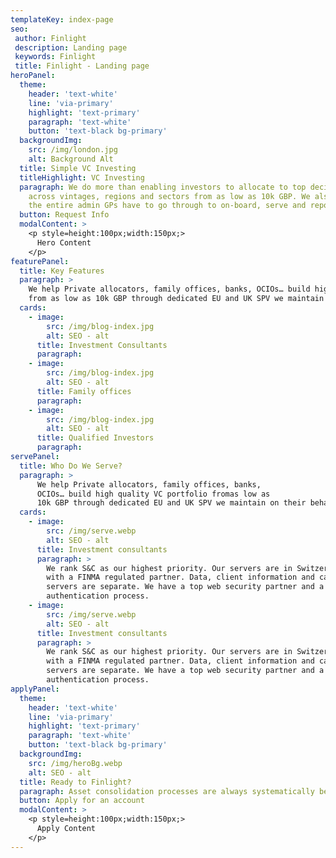 ```yaml
---
templateKey: index-page
seo:
 author: Finlight
 description: Landing page
 keywords: Finlight
 title: Finlight - Landing page
heroPanel:
  theme:
    header: 'text-white'
    line: 'via-primary'
    highlight: 'text-primary'
    paragraph: 'text-white'
    button: 'text-black bg-primary'
  backgroundImg:
    src: /img/london.jpg
    alt: Background Alt
  title: Simple VC Investing
  titleHighlight: VC Investing
  paragraph: We do more than enabling investors to allocate to top decile VCs
    across vintages, regions and sectors from as low as 10k GBP. We also eliminate
    the entire admin GPs have to go through to on-board, serve and report to LPs.
  button: Request Info
  modalContent: >
    <p style=height:100px;width:150px;>
      Hero Content
    </p>
featurePanel:
  title: Key Features
  paragraph: >
    We help Private allocators, family offices, banks, OCIOs… build high quality VC portfolio
    from as low as 10k GBP through dedicated EU and UK SPV we maintain on their behalf.
  cards:
    - image:
        src: /img/blog-index.jpg
        alt: SEO - alt
      title: Investment Consultants
      paragraph:
    - image:
        src: /img/blog-index.jpg
        alt: SEO - alt
      title: Family offices
      paragraph:
    - image:
        src: /img/blog-index.jpg
        alt: SEO - alt
      title: Qualified Investors
      paragraph:
servePanel:
  title: Who Do We Serve?
  paragraph: >
      We help Private allocators, family offices, banks,
      OCIOs… build high quality VC portfolio fromas low as
      10k GBP through dedicated EU and UK SPV we maintain on their behalf
  cards:
    - image:
        src: /img/serve.webp
        alt: SEO - alt
      title: Investment consultants
      paragraph: >
        We rank S&C as our highest priority. Our servers are in Switzerland,
        with a FINMA regulated partner. Data, client information and calculation
        servers are separate. We have a top web security partner and a 2 form
        authentication process.
    - image:
        src: /img/serve.webp
        alt: SEO - alt
      title: Investment consultants
      paragraph: >
        We rank S&C as our highest priority. Our servers are in Switzerland,
        with a FINMA regulated partner. Data, client information and calculation
        servers are separate. We have a top web security partner and a 2 form
        authentication process.
applyPanel:
  theme:
    header: 'text-white'
    line: 'via-primary'
    highlight: 'text-primary'
    paragraph: 'text-white'
    button: 'text-black bg-primary'
  backgroundImg:
    src: /img/heroBg.webp
    alt: SEO - alt
  title: Ready to Finlight?
  paragraph: Asset consolidation processes are always systematically better with Finlight.
  button: Apply for an account
  modalContent: >
    <p style=height:100px;width:150px;>
      Apply Content
    </p>
---
```

